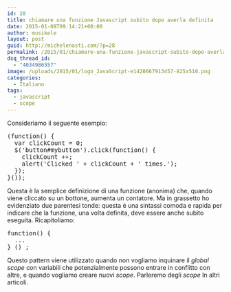 ```yaml
---
id: 28
title: chiamare una funzione Javascript subito dopo averla definita
date: 2015-01-08T09:14:21+00:00
author: musikele
layout: post
guid: http://michelenasti.com/?p=28
permalink: /2015/01/chiamare-una-funzione-javascript-subito-dopo-averla-definita/
dsq_thread_id:
  - "4034986557"
image: /uploads/2015/01/logo_JavaScript-e1420667913457-825x510.png
categories:
  - Italiano
tags:
  - javascript
  - scope
---
```

Consideriamo il seguente esempio:

<pre class="">(function() {
  var clickCount = 0;
  $('button#mybutton').click(function() {
    clickCount ++;
    alert('Clicked ' + clickCount + ' times.');
  });
}());</pre>

Questa è la semplice definizione di una funzione (anonima) che, quando viene cliccato su un bottone, aumenta un contatore. Ma in grassetto ho evidenziato due parentesi tonde: questa è una sintassi comoda e rapida per indicare che la funzione, una volta definita, deve essere anche subito eseguita. Ricapitoliamo:

<pre>function() { 
  ... 
} () ;</pre>

Questo pattern viene utilizzato quando non vogliamo inquinare il _global scope_ con variabili che potenzialmente possono entrare in conflitto con altre, e quando vogliamo creare nuovi _scope_. Parleremo degli _scope_ In altri articoli.